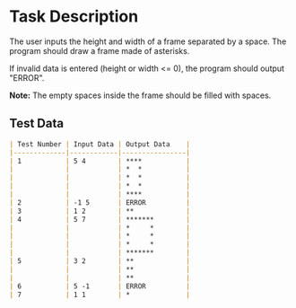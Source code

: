 # Task Description

The user inputs the height and width of a frame separated by a space. The program should draw a frame made of asterisks.

If invalid data is entered (height or width <= 0), the program should output "ERROR".

**Note:** The empty spaces inside the frame should be filled with spaces.

## Test Data

```markdown
| Test Number | Input Data | Output Data    |
|-------------|------------|----------------|
| 1           | 5 4        | ****           |
|             |            | *  *           |
|             |            | *  *           |
|             |            | *  *           |
|             |            | ****           |
| 2           | -1 5       | ERROR          |
| 3           | 1 2        | **             |
| 4           | 5 7        | *******        |
|             |            | *     *        |
|             |            | *     *        |
|             |            | *     *        |
|             |            | *******        |
| 5           | 3 2        | **             |
|             |            | **             |
|             |            | **             |
| 6           | 5 -1       | ERROR          |
| 7           | 1 1        | *              |